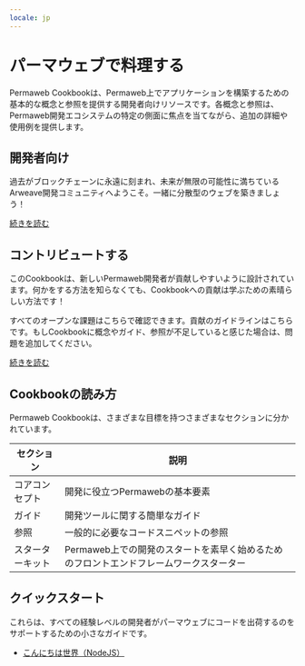 ```yaml
---
locale: jp
---
```

# パーマウェブで料理する

Permaweb Cookbookは、Permaweb上でアプリケーションを構築するための基本的な概念と参照を提供する開発者向けリソースです。各概念と参照は、Permaweb開発エコシステムの特定の側面に焦点を当てながら、追加の詳細や使用例を提供します。

## 開発者向け

過去がブロックチェーンに永遠に刻まれ、未来が無限の可能性に満ちているArweave開発コミュニティへようこそ。一緒に分散型のウェブを築きましょう！

[続きを読む](welcome.md)

## コントリビュートする

このCookbookは、新しいPermaweb開発者が貢献しやすいように設計されています。何かをする方法を知らなくても、Cookbookへの貢献は学ぶための素晴らしい方法です！

すべてのオープンな課題はこちらで確認できます。貢献のガイドラインはこちらです。もしCookbookに概念やガイド、参照が不足していると感じた場合は、問題を追加してください。

[続きを読む](contributing.md)

## Cookbookの読み方

Permaweb Cookbookは、さまざまな目標を持つさまざまなセクションに分かれています。

| セクション | 説明 |
| ------- | ----------- |
| コアコンセプト | 開発に役立つPermawebの基本要素 |
| ガイド | 開発ツールに関する簡単なガイド |
| 参照 | 一般的に必要なコードスニペットの参照 |
| スターターキット | Permaweb上での開発のスタートを素早く始めるためのフロントエンドフレームワークスターター |

## クイックスタート

これらは、すべての経験レベルの開発者がパーマウェブにコードを出荷するのをサポートするための小さなガイドです。

- [こんにちは世界（NodeJS）](quick-starts/hw-nodejs.md)